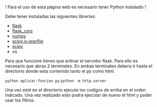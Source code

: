! Para el uso de esta página web es necesario tener Python instalado !

Debe tener instaladas las siguientes librerias:
- [flask](https://flask.palletsprojects.com/en/3.0.x/)
- [flask_cors](https://pypi.org/project/Flask-Cors/1.10.3/)
- [numpy](https://numpy.org/)
- [scipy.io.wavfile](https://docs.scipy.org/doc/scipy/reference/generated/scipy.io.wavfile.read.html)
- [scipy](https://scipy.org/)
- os

Para que funcione tienes que activar el servidor flask. Para ello es necesario que abras 2 terminales.
En ambas terminales debera ir hasta el directorio donde esta contenido tanto el py como html.

`python aplicar-funcion.py`
`python -m http.server`

Una vez esté en el directorio ejecute los codigos de arriba en el orden indicado. 
Una vez realizado esto podra ejecutar de nuevo el html y poder usar los filtros.